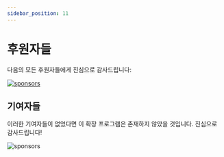 ```yaml
---
sidebar_position: 11
---
```


# 후원자들

다음의 모든 후원자들에게 진심으로 감사드립니다:

<p>
<object style={{width:"100%"}} type="image/svg+xml" data="/assets/sponsorkit/sponsors.svg?v=c863abade62b2e79f5d5703535aeade9c682fa12"><a target="_blank" href="/docs/donate">
<img alt="sponsors" src="/assets/sponsorkit/sponsors.svg?v=c863abade62b2e79f5d5703535aeade9c682fa12"/></a></object>
</p>

## 기여자들

이러한 기여자들이 없었다면 이 확장 프로그램은 존재하지 않았을 것입니다. 진심으로 감사드립니다!

<p >
<object style={{width:"100%"}} type="image/svg+xml" data="/assets/contributors/contributors.svg?v=e746a736c80bc7dda9662af0d917e5897559d6c9"><img alt="sponsors" src="/assets/contributors/contributors.svg?v=e746a736c80bc7dda9662af0d917e5897559d6c9"/></object>
</p>

